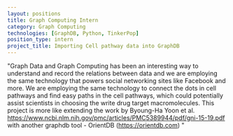 ```yaml
---
layout: positions
title: Graph Computing Intern
category: Graph Computing
technologies: [GraphDB, Python, TinkerPop]
position_type: intern
project_title: Importing Cell pathway data into GraphDB
---
```


"Graph Data and Graph Computing has been an interesting way to understand and record
the relations between data and we are employing the same technology that powers social networking sites like Facebook and more. We are employing the same technology to connect the dots in cell pathways and find easy
paths in the cell pathways, which could potentially assist scientists in choosing the write drug target macromolecules. This project is more like extending the work by Byoung-Ha Yoon et al. https://www.ncbi.nlm.nih.gov/pmc/articles/PMC5389944/pdf/gni-15-19.pdf with another graphdb tool - OrientDB (https://orientdb.com)  "

